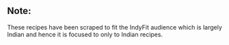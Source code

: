 ## Note:

These recipes have been scraped to fit the IndyFit audience which is largely Indian and hence it is focused to only to Indian recipes.  